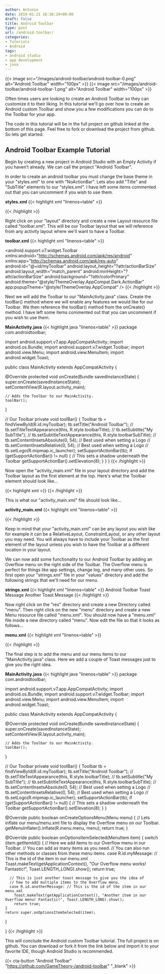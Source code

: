 ```yaml
---
author: Antonio
date: 2019-01-21 16:36:29+00:00
draft: false
title: Android Toolbar
type: post
url: /android-toolbar/
categories:
- Tutorials
- Android
tags:
- android studio
- app development
- java
---
```


{{< image src="/images/android-toolbar/android-toolbar-0.png" alt="Android Toolbar" width="100px" >}}
{{< image src="/images/android-toolbar/android-toolbar-1.png" alt="Android Toolbar" width="100px" >}}

Often times users are looking to create an Android Toolbar so they can customize it to their liking. In this tutorial we'll go over how to create an Android custom Toolbar and show you a few modifications you can do to the Toolbar for your app.

<!--more-->

The code in this tutorial will be in the full project on github linked at the bottom of this page. Feel free to fork or download the project from github. So lets get started.

## Android Toolbar Example Tutorial

Begin by creating a new project in Android Studio with an Empty Activity if you haven’t already. We can call the project "Android Toolbar".

In order to create an android toolbar you must change the base theme in your "styles.xml" to one with "NoActionBar". Lets also add "Title" and "SubTitle" elements to our "styles.xml". I have left some items commented out that you can uncomment if you wish to use them.

**styles.xml**
{{< highlight xml "linenos=table" >}}
<resources>
  <!-- Base application theme. -->
  <style name="AppTheme" parent="Theme.AppCompat.NoActionBar">
    <item name="colorPrimary">@color/colorPrimary</item>
    <item name="colorPrimaryDark">@color/colorPrimaryDark</item>
    <item name="colorAccent">@color/colorAccent</item>
  </style>

  <style name="toolbarTitle">
    <item name="android:textColor">#FFFFFF</item>
    <!--<item name="android:textSize">18sp</item>-->
    <!--<item name="android:textStyle">bold</item>-->
  </style>

  <style name="toolbarSubTitle">
      <item name="android:textColor">#FFFFFF</item>
      <!--<item name="android:textSize">14sp</item>-->
      <!--<item name="android:textStyle">bold</item>-->
  </style>
</resources>
{{< /highlight >}}

Right click on your "layout" directory and create a new Layout resource file called "toolbar.xml". This will be our Toolbar layout that we will reference from any activity layout where we'll want to have a Toolbar.

**toolbar.xml**
{{< highlight xml "linenos=table" >}}
<?xml version="1.0" encoding="utf-8"?>
<android.support.v7.widget.Toolbar
  xmlns:android="http://schemas.android.com/apk/res/android"
  xmlns:app="http://schemas.android.com/apk/res-auto"
  android:id="@+id/myToolbar"
  android:layout_height="?attr/actionBarSize"
  android:layout_width="match_parent"
  android:minHeight="?attr/actionBarSize"
  android:background="?attr/colorPrimary"
  android:theme="@style/ThemeOverlay.AppCompat.Dark.ActionBar"
  app:popupTheme="@style/ThemeOverlay.AppCompat" />
{{< /highlight >}}

Next we will add the Toolbar to our "MainActivity.java" class. Create the toolBar() method where we will enable any features we would like for our Toolbar. We then reference the toolBar() method from the onCreate() method. I have left some items commented out that you can uncomment if you wish to use them.

**MainActivity.java**
{{< highlight java "linenos=table" >}}
package com.androidtoolbar;

import android.support.v7.app.AppCompatActivity;
import android.os.Bundle;
import android.support.v7.widget.Toolbar;
import android.view.Menu;
import android.view.MenuItem;
import android.widget.Toast;

public class MainActivity extends AppCompatActivity {

  @Override
  protected void onCreate(Bundle savedInstanceState) {
    super.onCreate(savedInstanceState);
    setContentView(R.layout.activity_main);

    // Adds the Toolbar to our MainActivity.
    toolBar();
  }

  // Our Toolbar
  private void toolBar() {
    Toolbar tb = findViewById(R.id.myToolbar);
    tb.setTitle("Android Toolbar");
    // tb.setTitleTextAppearance(this, R.style.toolbarTitle);
    // tb.setSubtitle("My SubTitle");
    // tb.setSubtitleTextAppearance(this, R.style.toolbarSubTitle);
    // tb.setContentInsetsAbsolute(0, 54); // Best used when setting a Logo
    // tb.setContentInsetsRelative(0, 54); // Best used when setting a Logo
    // tb.setLogo(R.mipmap.ic_launcher);
    setSupportActionBar(tb);
    if (getSupportActionBar() != null) {
      // This sets a shadow underneath the Toolbar
      getSupportActionBar().setElevation(8);
    }
  }
}
{{< /highlight >}}

Now open the "activity_main.xml" file in your layout directory and add the Toolbar layout as the first element at the top. Here's what the Toolbar element should look like…

{{< highlight xml >}}
<include layout="@layout/toolbar" />
{{< /highlight >}}

This is what our "activity_main.xml" file should look like…

**activity_main.xml**
{{< highlight xml "linenos=table" >}}
<?xml version="1.0" encoding="utf-8"?>
<LinearLayout xmlns:android="http://schemas.android.com/apk/res/android"
  xmlns:tools="http://schemas.android.com/tools"
  android:orientation="vertical"
  android:layout_width="match_parent"
  android:layout_height="match_parent"
  tools:context=".MainActivity">

  <include layout="@layout/toolbar" />

  <TextView
    android:layout_width="wrap_content"
    android:layout_height="wrap_content"
    android:text="Hello World!" />
</LinearLayout>
{{< /highlight >}}

Keep in mind that your "activity_main.xml" can be any layout you wish like for example it can be a RelativeLayout, ConstraintLayout, or any other layout you may need. You will always have to include your Toolbar as the first element of the layout unless you wish to have the Toolbar at a different location in your layout.

We can now add some functionality to our Android Toolbar by adding an Overflow menu on the right side of the Toolbar. The Overflow menu is perfect for things like app settings, change log, and many other uses. So first open your "strings.xml" file in your "values" directory and add the following strings that we'll need for our menu.

**strings.xml**
{{< highlight xml "linenos=table" >}}
<resources>
  <string name="app_name">Android Toolbar</string>
  <string name="toast_message">Toast Message</string>
  <string name="another_toast_message">Another Toast Message</string>
</resources>
{{< /highlight >}}

Now right click on the "res" directory and create a new Directory called "menu". Then right click on the new "menu" directory and create a new Menu resource file called "menu.xml". You should now have a "menu.xml" file inside a new directory called "menu". Now edit the file so that it looks as follows…

**menu.xml**
{{< highlight xml "linenos=table" >}}
<?xml version="1.0" encoding="utf-8"?>
<menu xmlns:android="http://schemas.android.com/apk/res/android"
  xmlns:app="http://schemas.android.com/apk/res-auto">

  <item
    android:id="@+id/myMessage"
    android:title="@string/toast_message"
    app:showAsAction="never" />

  <item
    android:id="@+id/anotherMessage"
    android:title="@string/another_toast_message"
    app:showAsAction="never" />
</menu>
{{< /highlight >}}

The final step is to add the menu and our menu items to our "MainActivity.java" class. Here we add a couple of Toast messages just to give you the right idea.

**MainActivity.java**
{{< highlight java "linenos=table" >}}
package com.androidtoolbar;

import android.support.v7.app.AppCompatActivity;
import android.os.Bundle;
import android.support.v7.widget.Toolbar;
import android.view.Menu;
import android.view.MenuItem;
import android.widget.Toast;

public class MainActivity extends AppCompatActivity {

  @Override
  protected void onCreate(Bundle savedInstanceState) {
    super.onCreate(savedInstanceState);
    setContentView(R.layout.activity_main);

    // Adds the Toolbar to our MainActivity.
    toolBar();
  }

  // Our Toolbar
  private void toolBar() {
    Toolbar tb = findViewById(R.id.myToolbar);
    tb.setTitle("Android Toolbar");
    // tb.setTitleTextAppearance(this, R.style.toolbarTitle);
    // tb.setSubtitle("My SubTitle");
    // tb.setSubtitleTextAppearance(this, R.style.toolbarSubTitle);
    // tb.setContentInsetsAbsolute(0, 54); // Best used when setting a Logo
    // tb.setContentInsetsRelative(0, 54); // Best used when setting a Logo
    // tb.setLogo(R.mipmap.ic_launcher);
    setSupportActionBar(tb);
    if (getSupportActionBar() != null) {
      // This sets a shadow underneath the Toolbar
      getSupportActionBar().setElevation(8);
    }
  }

  @Override
  public boolean onCreateOptionsMenu(Menu menu) {
    // Lets inflate our menu/menu.xml file to display the Overflow menu on our Toolbar.
    getMenuInflater().inflate(R.menu.menu, menu);
    return true;
  }

  @Override
  public boolean onOptionsItemSelected(MenuItem item) {
    switch (item.getItemId()) {
      // Here we add items to our Overflow menu in our Toolbar.
      // You can add as many items as you need.
      // You can also run other methods or classes from these menu items.
      case R.id.myMessage: // This is the id of the item in our menu.xml
        Toast.makeText(getApplicationContext(), "Our Overflow menu works! Fantastic!", Toast.LENGTH_LONG).show();
        return true;

      // This is just another toast message to give you the idea of
      // how to add multiple items to the Overflow menu.
      case R.id.anotherMessage: // This is the id of the item in our menu.xml
        Toast.makeText(getApplicationContext(), "Another item in our Overflow menu! Fantastic!", Toast.LENGTH_LONG).show();
        return true;
    }
    return super.onOptionsItemSelected(item);
  }

}
{{< /highlight >}}

This will conclude the Android custom Toolbar tutorial. The full project is on github. You can download or fork it from the link below and import it to your favorite IDE, though Android Studio is recommended.

{{< cta-button "Android Toolbar" "https://github.com/GameTheory-/android-toolbar" "_blank" >}}
